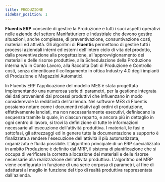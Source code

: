 ```yaml
---
title: PRODUZIONE
sidebar_position: 1
---
```


**Fluentis ERP** consente di gestire la Produzione e tutti i suoi aspetti operativi nelle aziende del settore Manifatturiero e Industriale che devono gestire situazioni, anche complesse, di preventivazione, consuntivazione costi, materiali ed attività.
Gli algoritmi di **Fluentis** permettono di gestire tutti i processi aziendali interni ed esterni dell'intero ciclo di vita del prodotto, dalla preventivazione alla progettazione, all'approvvigionamento dei materiali e delle risorse produttive, alla Schedulazione della Produzione interna e/o in Conto Lavoro, alla Raccolta Dati di Produzione e Controllo costi, senza dimenticare il collegamento in ottica Industry 4.0 degli impianti di Produzione e Magazzini Automatici.

In Fluentis ERP l'applicazione del modello MES è stata progettata implementando una numerosa serie di parametri, per la gestione integrata dei dati provenienti dai processi produttivi che influenzano in modo considerevole la redditività dell'azienda. Nel software MES di Fluentis possiamo notare come i documenti relativi agli ordini di produzione, effettivamente lanciati, ma non necessariamente esecutivi, definiscano la sequenza tramite la quale, in ciascun reparto, e ancora più in dettaglio in ogni centro di lavoro, si trovi la definizione di tutte le informazioni necessarie all'esecuzione dell'attività produttiva.
I materiali, le fasi e sottofasi, gli attrezzaggi ed in genere tutta la documentazione a supporto è finalizzata a rendere l'esecuzione dell'attività il più automatizzata, organizzata e fluida possibile.
L'algoritmo principale di un ERP specializzato in ambito Produzione è definito dal MRP, il sistema di pianificazione che si occupa di verificare la corretta allocazione dei materiali e delle risorse necessarie alla realizzazione dell'attività produttiva. L'algoritmo del MRP viene configurato in funzione di una serie corposa di parametri, al fine di adattarsi al meglio in funzione del tipo di realtà produttiva rappresentata dall'azienda.